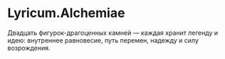 # Lyricum.Alchemiae
Двадцать фигурок-драгоценных камней — каждая хранит легенду и идею: внутреннее равновесие, путь перемен, надежду и силу возрождения.
